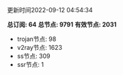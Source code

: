 更新时间2022-09-12 04:54:34

**总订阅: 64**
**总节点: 9791**
**有效节点: 2031**
- trojan节点: 98
- v2ray节点: 1623
- ss节点: 309
- ssr节点: 1
